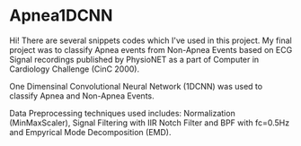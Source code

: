 # Apnea1DCNN
Hi!
There are several snippets codes which I've used in this project. 
My final project was to classify Apnea events from Non-Apnea Events based on ECG Signal recordings published by PhysioNET as a part of Computer in Cardiology Challenge 
(CinC 2000). 

One Dimensinal Convolutional Neural Network (1DCNN) was used to classify Apnea and Non-Apnea Events.

Data Preprocessing techniques used includes: 
Normalization (MinMaxScaler), Signal Filtering with IIR Notch Filter and BPF with fc=0.5Hz and Empyrical Mode Decomposition (EMD).
